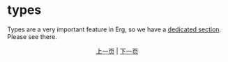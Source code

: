 # types

Types are a very important feature in Erg, so we have a [dedicated section](./type/01_type_system.md). Please see there.

<p align='center'>
     <a href='./14_set.md'>上一页</a> | <a href='./16_iterator.md'>下一页</a>
</p>